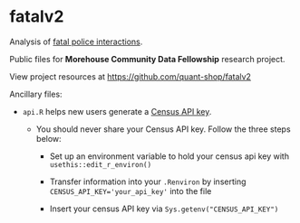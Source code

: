 # fatalv2

Analysis of [fatal police interactions](https://www.washingtonpost.com/graphics/investigations/police-shootings-database/).

Public files for **Morehouse Community Data Fellowship** research project.

View project resources at https://github.com/quant-shop/fatalv2

Ancillary files:

* `api.R` helps new users generate a [Census API key](https://api.census.gov/data/key_signup.html).

  - You should never share your Census API key. Follow the three steps below:
  
    - Set up an environment variable to hold your census api key with `usethis::edit_r_environ()`

    - Transfer information into your `.Renviron` by inserting `CENSUS_API_KEY='your_api_key'` into the file
  
    - Insert your census API key via `Sys.getenv("CENSUS_API_KEY")`
